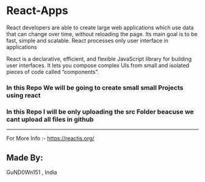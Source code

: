 # React-Apps
React developers are able to create large web applications which use data that can change over time, without reloading the page. Its main goal is to be fast, simple and scalable. React processes only user interface in applications

React is a declarative, efficient, and flexible JavaScript library for building user interfaces. It lets you compose complex UIs from small and isolated pieces of code called “components”.

### In this Repo We will be going to create small small Projects using react
### In this Repo I will be only uploading the src Folder beacuse we cant upload all files in github
_____________________________________________________________________________
For More Info :- https://reactjs.org/
## Made By:
GuND0Wn151 , India
